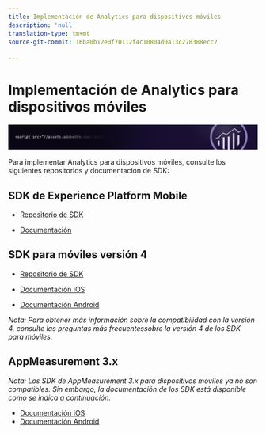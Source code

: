 ```yaml
---
title: Implementación de Analytics para dispositivos móviles
description: 'null'
translation-type: tm+mt
source-git-commit: 16ba0b12e0f70112f4c10804d0a13c278388ecc2

---
```



# Implementación de Analytics para dispositivos móviles

![Banner](../../assets/doc_banner_implement.png)

Para implementar Analytics para dispositivos móviles, consulte los siguientes repositorios y documentación de SDK:

## SDK de Experience Platform Mobile

* [Repositorio de SDK](https://github.com/Adobe-Marketing-Cloud/aep-sdks-documentation/blob/master/resources/frequently-asked-questions/current-sdk-versions.md)

* [Documentación](https://aep-sdks.gitbook.io/docs/)

## SDK para móviles versión 4


* [Repositorio de SDK](https://github.com/Adobe-Marketing-Cloud/mobile-services/tree/master/sdks)

* [Documentación iOS](https://docs.adobe.com/content/help/en/mobile-services/ios/overview.html)
* [Documentación Android](https://docs.adobe.com/content/help/en/mobile-services/android/overview.html)

*Nota: Para obtener más información sobre la compatibilidad con la versión 4, consulte las preguntas más frecuentes[](https://aep-sdks.gitbook.io/docs/version-4-sdk-end-of-support-faq)sobre la versión 4 de los SDK para móviles.*

## AppMeasurement 3.x

*Nota: Los SDK de AppMeasurement 3.x para dispositivos móviles ya no son compatibles. Sin embargo, la documentación de los SDK está disponible como se indica a continuación.*


* [Documentación iOS](https://git.corp.adobe.com/AdobeDocs/analytics.en/blob/master/assets/adobe_mobile_ios_3.x.pdf)
* [Documentación Android](https://git.corp.adobe.com/AdobeDocs/analytics.en/blob/master/assets/android_3.x.pdf)
